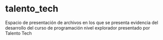 # talento_tech
Espacio de presentación de archivos en los que se presenta evidencia del desarrollo del curso de programación nivel explorador presentado por Talento Tech
